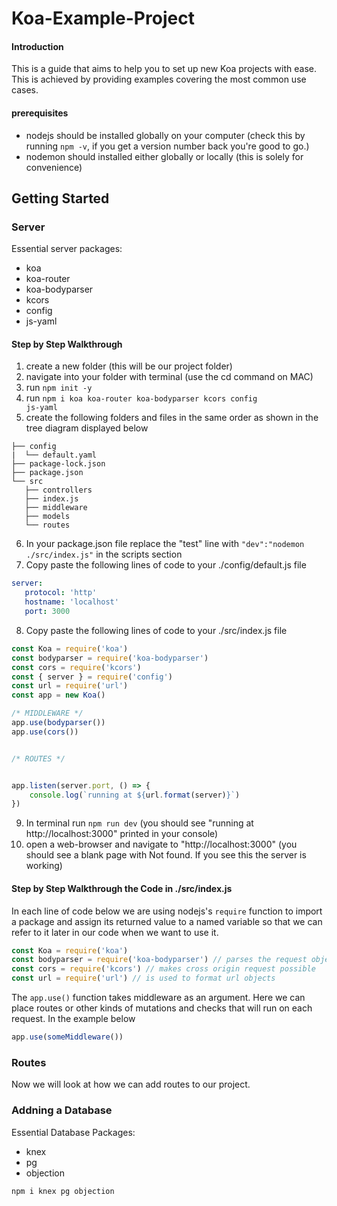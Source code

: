 # Koa-Example-Project
#### Introduction 
This is a guide that aims to help you to set up new Koa projects with ease. This is achieved by providing examples covering the most common use cases.

#### prerequisites
- nodejs should be installed globally on your computer (check this by running <code>npm -v</code>, if you get a version number back you're good to go.)
- nodemon should installed either globally or locally (this is solely for convenience)

## Getting Started

### Server

Essential server packages:

- koa
- koa-router
- koa-bodyparser
- kcors
- config
- js-yaml

#### Step by Step Walkthrough
1. create a new folder (this will be our project folder)
2. navigate into your folder with terminal (use the cd command on MAC)
3. run <code>npm init -y</code>
4. run <code>npm i koa koa-router koa-bodyparser kcors config js-yaml</code>
5. create the following folders and files in the same order as shown in the tree diagram displayed below

```bach
├── config
|  └── default.yaml
├── package-lock.json
├── package.json
└── src
   ├── controllers
   ├── index.js
   ├── middleware
   ├── models
   └── routes
```
6. In your package.json file replace the "test" line with <code>"dev":"nodemon ./src/index.js"</code> in the scripts section
7. Copy paste the following lines of code to your ./config/default.js file
```yaml
server:
   protocol: 'http'
   hostname: 'localhost'
   port: 3000
```
8. Copy paste the following lines of code to your ./src/index.js file

```js
const Koa = require('koa')
const bodyparser = require('koa-bodyparser')
const cors = require('kcors')
const { server } = require('config')
const url = require('url')
const app = new Koa()

/* MIDDLEWARE */
app.use(bodyparser())
app.use(cors())


/* ROUTES */


app.listen(server.port, () => {
    console.log(`running at ${url.format(server)}`)
})
```
9. In terminal run <code>npm run dev</code> (you should see "running at http://localhost:3000" printed in your console)
10. open a web-browser and navigate to "http://localhost:3000" (you should see a blank page with Not found. If you see this the server is working)

#### Step by Step Walkthrough the Code in ./src/index.js

In each line of code below we are using nodejs's <code>require</code> function to import a package and assign its returned value to a named variable so that we can refer to it later in our code when we want to use it. 
```js
const Koa = require('koa')
const bodyparser = require('koa-bodyparser') // parses the request object 
const cors = require('kcors') // makes cross origin request possible
const url = require('url') // is used to format url objects
```

The <code>app.use()</code> function takes middleware as an argument. Here we can place routes or other kinds of mutations and checks that will run on each request. In the example below 
```js
app.use(someMiddleware())
```

### Routes
Now we will look at how we can add routes to our project.


### Addning a Database
Essential Database Packages:
- knex
- pg
- objection

```bach
npm i knex pg objection
```


